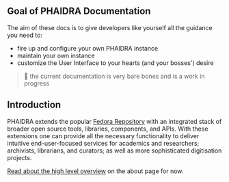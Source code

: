 
## Goal of PHAIDRA Documentation

The aim of these docs is to give developers like yourself all the guidance you need to:

- fire up and configure your own PHAIDRA instance
- maintain your own instance
- customize the User Interface to your hearts (and your bosses') desire

> 🚨 the current documentation is very bare bones and is a work in progress

## Introduction

PHAIDRA extends the popular [Fedora Repository](https://fedora.lyrasis.org/) with an integrated stack of broader open source tools, libraries, components, and APIs. With these extensions one can provide all the necessary functionality to deliver intuitive end-user-focused services for academics and researchers; archivists, librarians, and curators; as well as more sophisticated digitisation projects.

[Read about the high level overview](/about/) on the about page for now.
